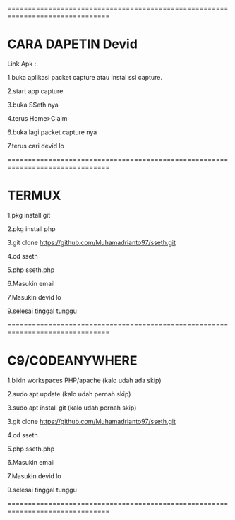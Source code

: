 ===============================================================================
# CARA DAPETIN Devid

Link Apk :

1.buka aplikasi packet capture atau instal ssl capture.

2.start app capture

3.buka SSeth nya

4.terus Home>Claim

6.buka lagi packet capture nya

7.terus cari devid lo 

===============================================================================

# TERMUX

1.pkg install git

2.pkg install php

3.git clone https://github.com/Muhamadrianto97/sseth.git

4.cd sseth

5.php sseth.php

6.Masukin email

7.Masukin devid lo

9.selesai tinggal tunggu

===============================================================================

# C9/CODEANYWHERE

1.bikin workspaces PHP/apache (kalo udah ada skip)

2.sudo apt update (kalo udah pernah skip)

3.sudo apt install git (kalo udah pernah skip)

3.git clone https://github.com/Muhamadrianto97/sseth.git

4.cd sseth

5.php sseth.php

6.Masukin email

7.Masukin devid lo

9.selesai tinggal tunggu

===============================================================================
